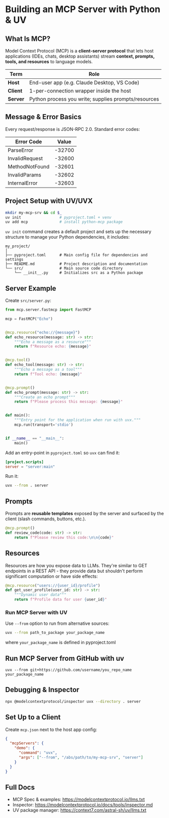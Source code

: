 # Building an MCP Server with Python & UV

## What Is MCP?

Model Context Protocol (MCP) is a **client-server protocol** that lets host applications (IDEs, chats, desktop assistants) stream **context, prompts, tools, and resources** to language models.

| Term       | Role                                                 |
| ---------- | ---------------------------------------------------- |
| **Host**   | End-user app (e.g. Claude Desktop, VS Code)          |
| **Client** | 1-per-connection wrapper inside the host             |
| **Server** | Python process you write; supplies prompts/resources |

## Message & Error Basics

Every request/response is JSON-RPC 2.0. Standard error codes:

| Error Code      | Value   |
| --------------- | ------- |
| ParseError      | -32700  |
| InvalidRequest  | -32600  |
| MethodNotFound  | -32601  |
| InvalidParams   | -32602  |
| InternalError   | -32603  |

## Project Setup with UV/UVX

```bash
mkdir my-mcp-srv && cd $_
uv init                 # pyproject.toml + venv
uv add mcp              # install python-mcp package
```

`uv init` command creates a default project and sets up the necessary structure to manage your Python dependencies, it includes:

```
my_project/
│
├── pyproject.toml      # Main config file for dependencies and settings
├── README.md           # Project description and documentation 
└── src/                # Main source code directory
    └── __init__.py     # Initializes src as a Python package
```

## Server Example

Create `src/server.py`:

```python
from mcp.server.fastmcp import FastMCP

mcp = FastMCP("Echo")


@mcp.resource("echo://{message}")
def echo_resource(message: str) -> str:
    """Echo a message as a resource"""
    return f"Resource echo: {message}"


@mcp.tool()
def echo_tool(message: str) -> str:
    """Echo a message as a tool"""
    return f"Tool echo: {message}"


@mcp.prompt()
def echo_prompt(message: str) -> str:
    """Create an echo prompt"""
    return f"Please process this message: {message}"


def main():
    """Entry point for the application when run with uvx."""
    mcp.run(transport='stdio')


if __name__ == "__main__":
    main()
```

Add an entry-point in `pyproject.toml` so `uvx` can find it:

```toml
[project.scripts]
server = "server:main"
```

Run it:

```bash
uvx --from . server
```

## Prompts

Prompts are **reusable templates** exposed by the server and surfaced by the client (slash commands, buttons, etc.).

```python
@mcp.prompt()
def review_code(code: str) -> str:
    return f"Please review this code:\n\n{code}"
```

## Resources

Resources are how you expose data to LLMs. They're similar to GET endpoints in a REST API - they provide data but shouldn't perform significant computation or have side effects:

```python
@mcp.resource("users://{user_id}/profile")
def get_user_profile(user_id: str) -> str:
    """Dynamic user data"""
    return f"Profile data for user {user_id}"
```

### Run MCP Server with UV

Use `--from` option to run from alternative sources:

```bash
uvx --from path_to_package your_package_name
``` 
where `your_package_name` is defined in pyproject.toml

## Run MCP Server from GitHub with uv

```uvx --from git+https://github.com/username/you_repo_name your_package_name```

## Debugging & Inspector

```bash
npx @modelcontextprotocol/inspector uvx --directory . server
```

## Set Up to a Client

Create `mcp.json` next to the host app config:

```json
{
  "mcpServers": {
    "demo": {
      "command": "uvx",
      "args": ["--from", "/abs/path/to/my-mcp-srv", "server"]
    }
  }
}
```

## Full Docs

* MCP Spec & examples: https://modelcontextprotocol.io/llms.txt
* Inspector: https://modelcontextprotocol.io/docs/tools/inspector.md
* UV package manager: https://context7.com/astral-sh/uv/llms.txt
